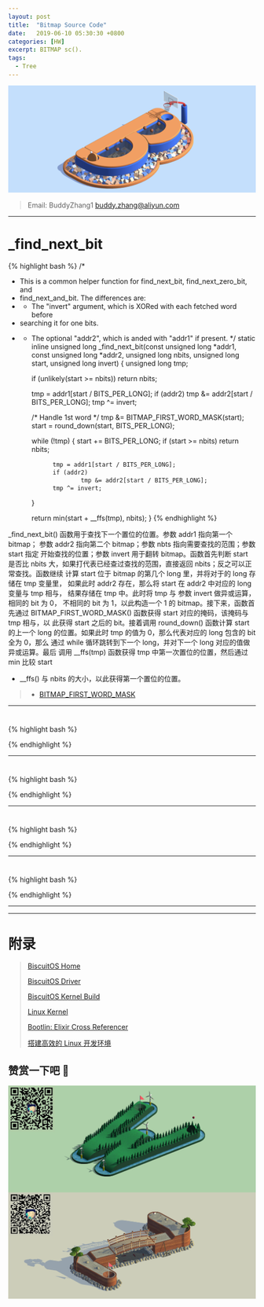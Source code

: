 ```yaml
---
layout: post
title:  "Bitmap Source Code"
date:   2019-06-10 05:30:30 +0800
categories: [HW]
excerpt: BITMAP sc().
tags:
  - Tree
---
```


![DTS](https://raw.githubusercontent.com/EmulateSpace/PictureSet/master/BiscuitOS/kernel/IND00000B.jpg)

> Email: BuddyZhang1 <buddy.zhang@aliyun.com>

-----------------------------------

# <span id="_find_next_bit">_find_next_bit</span>

{% highlight bash %}
/*
 * This is a common helper function for find_next_bit, find_next_zero_bit, and
 * find_next_and_bit. The differences are:
 *  - The "invert" argument, which is XORed with each fetched word before
 *    searching it for one bits.
 *  - The optional "addr2", which is anded with "addr1" if present.
 */
static inline unsigned long _find_next_bit(const unsigned long *addr1,
                const unsigned long *addr2, unsigned long nbits,
                unsigned long start, unsigned long invert)
{
        unsigned long tmp;

        if (unlikely(start >= nbits))
                return nbits;

        tmp = addr1[start / BITS_PER_LONG];
        if (addr2)
                tmp &= addr2[start / BITS_PER_LONG];
        tmp ^= invert;

        /* Handle 1st word */
        tmp &= BITMAP_FIRST_WORD_MASK(start);
        start = round_down(start, BITS_PER_LONG);

        while (!tmp) {
                start += BITS_PER_LONG;
                if (start >= nbits)
                        return nbits;

                tmp = addr1[start / BITS_PER_LONG];
                if (addr2)
                        tmp &= addr2[start / BITS_PER_LONG];
                tmp ^= invert;
        }

        return min(start + __ffs(tmp), nbits);
}
{% endhighlight %}

_find_next_bit() 函数用于查找下一个置位的位置。参数 addr1 指向第一个 bitmap；
参数 addr2 指向第二个 bitmap；参数 nbts 指向需要查找的范围；参数 start 指定
开始查找的位置；参数 invert 用于翻转 bitmap。函数首先判断 start 是否比 nbits
大，如果打代表已经查过查找的范围，直接返回 nbits；反之可以正常查找。函数继续
计算 start 位于 bitmap 的第几个 long 里，并将对于的 long 存储在 tmp 变量里，
如果此时 addr2 存在，那么将 start 在 addr2 中对应的 long 变量与 tmp 相与，
结果存储在 tmp 中。此时将 tmp 与 参数 invert 做异或运算，相同的 bit 为 0，
不相同的 bit 为 1，以此构造一个 1 的 bitmap。接下来，函数首先通过
BITMAP_FIRST_WORD_MASK() 函数获得 start 对应的掩码，该掩码与 tmp 相与，以
此获得 start 之后的 bit。接着调用 round_down() 函数计算 start 的上一个 long
的位置。如果此时 tmp 的值为 0，那么代表对应的 long 包含的 bit 全为 0，那么
通过 while 循环跳转到下一个 long，并对下一个 long 对应的值做异或运算。最后
调用 __ffs(tmp) 函数获得 tmp 中第一次置位的位置，然后通过 min 比较 start
+ __ffs() 与 nbits 的大小，以此获得第一个置位的位置。

> - [BITMAP_FIRST_WORD_MASK](https://biscuitos.github.io/blog/BITMAP_BITMAP_FIRST_WORD_MASK/)

-----------------------------------

# <span id=""></span>

{% highlight bash %}

{% endhighlight %}

-----------------------------------

# <span id=""></span>

{% highlight bash %}

{% endhighlight %}

-----------------------------------

# <span id=""></span>

{% highlight bash %}

{% endhighlight %}

-----------------------------------

# <span id=""></span>

{% highlight bash %}

{% endhighlight %}


--------------------------------------------------



-----------------------------------------------

# <span id="附录">附录</span>

> [BiscuitOS Home](https://biscuitos.github.io/)
>
> [BiscuitOS Driver](https://biscuitos.github.io/blog/BiscuitOS_Catalogue/)
>
> [BiscuitOS Kernel Build](https://biscuitos.github.io/blog/Kernel_Build/)
>
> [Linux Kernel](https://www.kernel.org/)
>
> [Bootlin: Elixir Cross Referencer](https://elixir.bootlin.com/linux/latest/source)
>
> [搭建高效的 Linux 开发环境](https://biscuitos.github.io/blog/Linux-debug-tools/)

## 赞赏一下吧 🙂

![MMU](https://raw.githubusercontent.com/EmulateSpace/PictureSet/master/BiscuitOS/kernel/HAB000036.jpg)
